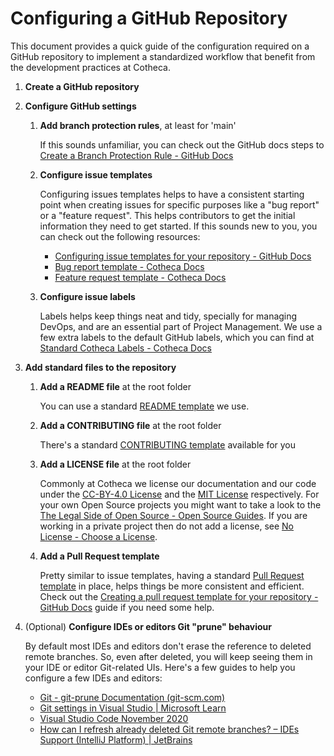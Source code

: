 # Configuring a GitHub Repository
This document provides a quick guide of the configuration required on a GitHub repository to implement a standardized workflow that benefit from the development practices at Cotheca.

1. **Create a GitHub repository**

2. **Configure GitHub settings**

	1. **Add branch protection rules**, at least for 'main'
		
		If this sounds unfamiliar, you can check out the GitHub docs steps to [Create a Branch Protection Rule - GitHub Docs](https://docs.github.com/en/repositories/configuring-branches-and-merges-in-your-repository/managing-protected-branches/managing-a-branch-protection-rule#creating-a-branch-protection-rule)

	2. **Configure issue templates**
		
		Configuring issues templates helps to have a consistent starting point when creating issues for specific purposes like a "bug report" or a "feature request". This helps contributors to get the initial information they need to get started. If this sounds new to you, you can check out the following resources:
		- [Configuring issue templates for your repository - GitHub Docs](https://docs.github.com/en/communities/using-templates-to-encourage-useful-issues-and-pull-requests/configuring-issue-templates-for-your-repository)
		- [Bug report template - Cotheca Docs](https://github.com/cotheca/docs/blob/main/templates/.github/ISSUE_TEMPLATE/bug_report.md)
		- [Feature request template - Cotheca Docs](https://github.com/cotheca/docs/blob/main/templates/.github/ISSUE_TEMPLATE/feature_request.md)

	3. **Configure issue labels**
		
		Labels helps keep things neat and tidy, specially for managing DevOps, and are an essential part of Project Management. We use a few extra labels to the default GitHub labels, which you can find at [Standard Cotheca Labels - Cotheca Docs](https://github.com/cotheca/docs/tree/main/practices/github/labels.md)

3. **Add standard files to the repository**
	1. **Add a README file** at the root folder
		
		You can use a standard [README template](https://github.com/cotheca/docs/blob/main/templates/README-template.md) we use.

	2. **Add a CONTRIBUTING file** at the root folder
		
		There's a standard [CONTRIBUTING template](https://github.com/cotheca/docs/blob/main/templates/CONTRIBUTING-template.md) available for you

	3. **Add a LICENSE file** at the root folder
		
		Commonly at Cotheca we license our documentation and our code under the [CC-BY-4.0 License](https://github.com/cotheca/docs/blob/main/LICENSE) and the [MIT License](https://choosealicense.com/licenses/mit/) respectively. For your own Open Source projects you might want to take a look to the [The Legal Side of Open Source - Open Source Guides](https://opensource.guide/legal/). If you are working in a private project then do not add a license, see [No License - Choose a License](https://choosealicense.com/no-permission/).

	4. **Add a Pull Request template**
		
		Pretty similar to issue templates, having a standard [Pull Request template](https://github.com/cotheca/docs/blob/main/templates/.github/pull_request_template.md) in place, helps things be more consistent and efficient. Check out the [Creating a pull request template for your repository - GitHub Docs](https://docs.github.com/en/communities/using-templates-to-encourage-useful-issues-and-pull-requests/creating-a-pull-request-template-for-your-repository) guide if you need some help.

4. (Optional) **Configure IDEs or editors Git "prune" behaviour**
	
	By default most IDEs and editors don't erase the reference to deleted remote branches. So, even after deleted, you will keep seeing them in your IDE or editor Git-related UIs. Here's a few guides to help you configure a few IDEs and editors:
	
	- [Git - git-prune Documentation (git-scm.com)](https://git-scm.com/docs/git-prune)
	- [Git settings in Visual Studio | Microsoft Learn](https://learn.microsoft.com/en-us/visualstudio/version-control/git-settings?view=vs-2022#prune-remote-branches-during-fetch)
	- [Visual Studio Code November 2020](https://code.visualstudio.com/updates/v1_52#_git-new-settings)
	- [How can I refresh already deleted Git remote branches? – IDEs Support (IntelliJ Platform) | JetBrains](https://intellij-support.jetbrains.com/hc/en-us/community/posts/360006539480-How-can-I-refresh-already-deleted-Git-remote-branches)